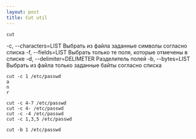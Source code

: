 ```yaml
---
layout: post
title: Cut util
---
```


```
cut
```

-c, --characters=LIST Выбрать из файла заданные символы согласно списка
-f, --fields=LIST Выбрать только те поля, которые отмечены в списке
-d, --delimiter=DELIMETER Разделитель полей
-b, --bytes=LIST Выбрать из файла только заданные байты согласно списка

```
cut -c 1 /etc/passwd
a
n
r
```

```
cut -c 4-7 /etc/passwd
cut -c 4- /etc/passwd
cut -c -4 /etc/passwd
cut -c 1,3,5 /etc/passwd
```
```
cut -b 1 /etc/passwd
```
